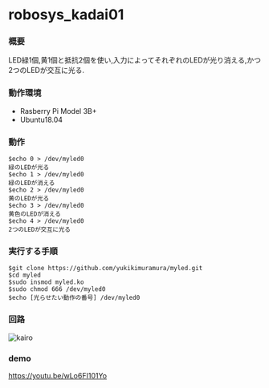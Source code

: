# robosys_kadai01

### 概要
LED緑1個,黄1個と抵抗2個を使い,入力によってそれぞれのLEDが光り消える,かつ2つのLEDが交互に光る.

### 動作環境
- Rasberry Pi Model 3B+
- Ubuntu18.04

### 動作
```
$echo 0 > /dev/myled0
緑のLEDが光る
$echo 1 > /dev/myled0       
緑のLEDが消える
$echo 2 > /dev/myled0       
黄のLEDが光る
$echo 3 > /dev/myled0       
黄色のLEDが消える
$echo 4 > /dev/myled0       
2つのLEDが交互に光る
```
### 実行する手順
```
$git clone https://github.com/yukikimuramura/myled.git
$cd myled
$sudo insmod myled.ko
$sudo chmod 666 /dev/myled0
$echo [光らせたい動作の番号] /dev/myled0
```
### 回路
![kairo](https://user-images.githubusercontent.com/54853881/101179140-34429700-368d-11eb-8269-82b362be4ad7.jpg)


### demo
https://youtu.be/wLo6FI101Yo
